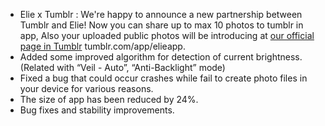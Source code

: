 - Elie x Tumblr : We're happy to announce a new partnership between Tumblr and Elie! Now you can share up to max 10 photos to tumblr in app, Also your uploaded public photos will be introducing at [our official page in Tumblr](//tumblr.com/app/elieappapp) tumblr.com/app/elieapp.
- Added some improved algorithm for detection of current brightness. (Related with “Veil - Auto”, “Anti-Backlight” mode)
- Fixed a bug that could occur crashes while fail to create photo files in your device for various reasons.
- The size of app has been reduced by 24%.
- Bug fixes and stability improvements.